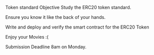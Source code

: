 Token standard
Objective
Study the ERC20 token standard.

Ensure you know it like the back of your hands.

Write and deploy and verify the smart contract for the ERC20 Token

Enjoy your Movies :(

Submission Deadline
8am on Monday.
